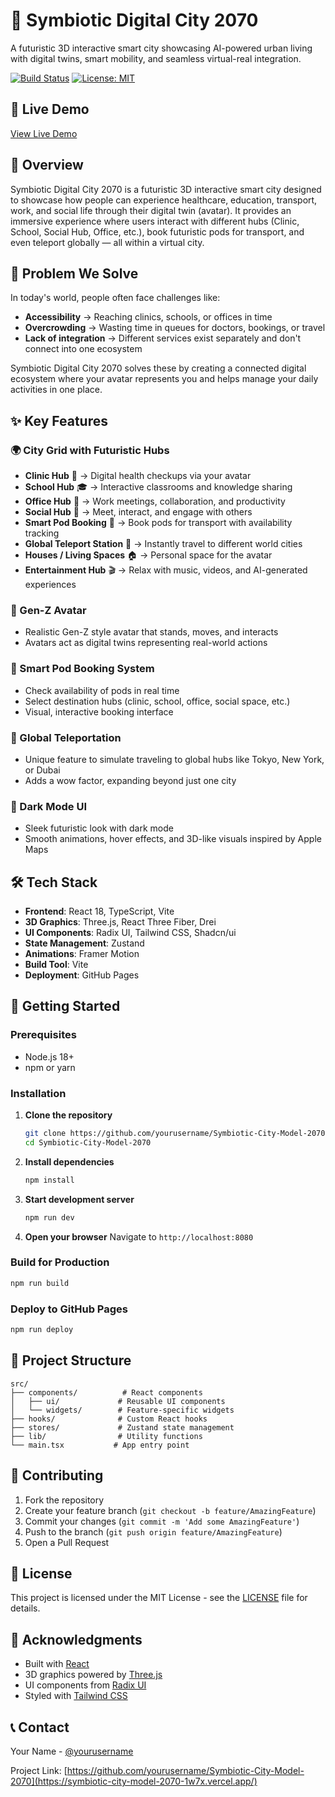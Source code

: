 # 🌆 Symbiotic Digital City 2070

A futuristic 3D interactive smart city showcasing AI-powered urban living with digital twins, smart mobility, and seamless virtual-real integration.

[![Build Status](https://github.com/yourusername/Symbiotic-City-Model-2070/workflows/Deploy/badge.svg)](https://github.com/yourusername/Symbiotic-City-Model-2070/actions)
[![License: MIT](https://img.shields.io/badge/License-MIT-yellow.svg)](https://opensource.org/licenses/MIT)

## 🚀 Live Demo

[View Live Demo](https://symbiotic-city-model-2070-1w7x.vercel.app/)

## 📖 Overview

Symbiotic Digital City 2070 is a futuristic 3D interactive smart city designed to showcase how people can experience healthcare, education, transport, work, and social life through their digital twin (avatar). It provides an immersive experience where users interact with different hubs (Clinic, School, Social Hub, Office, etc.), book futuristic pods for transport, and even teleport globally — all within a virtual city.

## 🎯 Problem We Solve

In today's world, people often face challenges like:
- **Accessibility** → Reaching clinics, schools, or offices in time
- **Overcrowding** → Wasting time in queues for doctors, bookings, or travel
- **Lack of integration** → Different services exist separately and don't connect into one ecosystem

Symbiotic Digital City 2070 solves these by creating a connected digital ecosystem where your avatar represents you and helps manage your daily activities in one place.

## ✨ Key Features

### 🌍 City Grid with Futuristic Hubs
- **Clinic Hub** 🏥 → Digital health checkups via your avatar
- **School Hub** 🎓 → Interactive classrooms and knowledge sharing
- **Office Hub** 🏢 → Work meetings, collaboration, and productivity
- **Social Hub** 🎉 → Meet, interact, and engage with others
- **Smart Pod Booking** 🚖 → Book pods for transport with availability tracking
- **Global Teleport Station** 🚀 → Instantly travel to different world cities
- **Houses / Living Spaces** 🏠 → Personal space for the avatar
- **Entertainment Hub** 🎬 → Relax with music, videos, and AI-generated experiences

### 👤 Gen-Z Avatar
- Realistic Gen-Z style avatar that stands, moves, and interacts
- Avatars act as digital twins representing real-world actions

### 🚖 Smart Pod Booking System
- Check availability of pods in real time
- Select destination hubs (clinic, school, office, social space, etc.)
- Visual, interactive booking interface

### 🚀 Global Teleportation
- Unique feature to simulate traveling to global hubs like Tokyo, New York, or Dubai
- Adds a wow factor, expanding beyond just one city

### 🌙 Dark Mode UI
- Sleek futuristic look with dark mode
- Smooth animations, hover effects, and 3D-like visuals inspired by Apple Maps

## 🛠️ Tech Stack

- **Frontend**: React 18, TypeScript, Vite
- **3D Graphics**: Three.js, React Three Fiber, Drei
- **UI Components**: Radix UI, Tailwind CSS, Shadcn/ui
- **State Management**: Zustand
- **Animations**: Framer Motion
- **Build Tool**: Vite
- **Deployment**: GitHub Pages

## 🚀 Getting Started

### Prerequisites

- Node.js 18+ 
- npm or yarn

### Installation

1. **Clone the repository**
   ```bash
   git clone https://github.com/yourusername/Symbiotic-City-Model-2070.git
   cd Symbiotic-City-Model-2070
   ```

2. **Install dependencies**
   ```bash
   npm install
   ```

3. **Start development server**
   ```bash
   npm run dev
   ```

4. **Open your browser**
   Navigate to `http://localhost:8080`

### Build for Production

```bash
npm run build
```

### Deploy to GitHub Pages

```bash
npm run deploy
```

## 📁 Project Structure

```
src/
├── components/          # React components
│   ├── ui/             # Reusable UI components
│   └── widgets/        # Feature-specific widgets
├── hooks/              # Custom React hooks
├── stores/             # Zustand state management
├── lib/                # Utility functions
└── main.tsx           # App entry point
```

## 🤝 Contributing

1. Fork the repository
2. Create your feature branch (`git checkout -b feature/AmazingFeature`)
3. Commit your changes (`git commit -m 'Add some AmazingFeature'`)
4. Push to the branch (`git push origin feature/AmazingFeature`)
5. Open a Pull Request

## 📝 License

This project is licensed under the MIT License - see the [LICENSE](LICENSE) file for details.

## 🙏 Acknowledgments

- Built with [React](https://reactjs.org/)
- 3D graphics powered by [Three.js](https://threejs.org/)
- UI components from [Radix UI](https://www.radix-ui.com/)
- Styled with [Tailwind CSS](https://tailwindcss.com/)

## 📞 Contact

Your Name - [@yourusername](https://twitter.com/yourusername)

Project Link: [https://github.com/yourusername/Symbiotic-City-Model-2070](https://symbiotic-city-model-2070-1w7x.vercel.app/)
